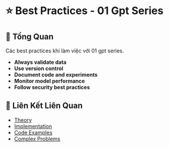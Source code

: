 # ⭐ Best Practices - 01 Gpt Series

## 🎯 Tổng Quan

Các best practices khi làm việc với 01 gpt series.

- **Always validate data**
- **Use version control**
- **Document code and experiments**
- **Monitor model performance**
- **Follow security best practices**

## 🔗 Liên Kết Liên Quan

- [Theory](./THEORY_01_gpt_series.md)
- [Implementation](./IMPLEMENTATION_01_gpt_series.md)
- [Code Examples](./CODE_EXAMPLES_01_gpt_series.md)
- [Complex Problems](./COMPLEX_PROBLEMS.md)

